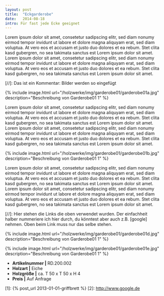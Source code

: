 ```yaml
---
layout: post
title:  "Eckgarderobe"
date:   2014-08-18
intro: Für fast jede Ecke geeignet
---
```


Lorem ipsum dolor sit amet, consetetur sadipscing elitr, sed diam nonumy eirmod tempor invidunt ut labore et dolore magna aliquyam erat, sed diam voluptua. At vero eos et accusam et justo duo dolores et ea rebum. Stet clita kasd gubergren, no sea takimata sanctus est Lorem ipsum dolor sit amet. Lorem ipsum dolor sit amet, consetetur sadipscing elitr, sed diam nonumy eirmod tempor invidunt ut labore et dolore magna aliquyam erat, sed diam voluptua. At vero eos et accusam et justo duo dolores et ea rebum. Stet clita kasd gubergren, no sea takimata sanctus est Lorem ipsum dolor sit amet.

[//]: Das ist ein Kommentar: Bilder werden so eingefügt

{% include image.html url="/holzwerke/img/garderobe01/garderobe01a.jpg" description="Beschreibung von Garderobe01 1" %}

Lorem ipsum dolor sit amet, consetetur sadipscing elitr, sed diam nonumy eirmod tempor invidunt ut labore et dolore magna aliquyam erat, sed diam voluptua. At vero eos et accusam et justo duo dolores et ea rebum. Stet clita kasd gubergren, no sea takimata sanctus est Lorem ipsum dolor sit amet. Lorem ipsum dolor sit amet, consetetur sadipscing elitr, sed diam nonumy eirmod tempor invidunt ut labore et dolore magna aliquyam erat, sed diam voluptua. At vero eos et accusam et justo duo dolores et ea rebum. Stet clita kasd gubergren, no sea takimata sanctus est Lorem ipsum dolor sit amet.

{% include image.html url="/holzwerke/img/garderobe01/garderobe01b.jpg" description="Beschreibung von Garderobe01 1" %}

Lorem ipsum dolor sit amet, consetetur sadipscing elitr, sed diam nonumy eirmod tempor invidunt ut labore et dolore magna aliquyam erat, sed diam voluptua. At vero eos et accusam et justo duo dolores et ea rebum. Stet clita kasd gubergren, no sea takimata sanctus est Lorem ipsum dolor sit amet. Lorem ipsum dolor sit amet, consetetur sadipscing elitr, sed diam nonumy eirmod tempor invidunt ut labore et dolore magna aliquyam erat, sed diam voluptua. At vero eos et accusam et justo duo dolores et ea rebum. Stet clita kasd gubergren, no sea takimata sanctus est Lorem ipsum dolor sit amet.

 [//]: Hier stehen die Links die oben verwendet wurden. Der einfachheit halber nummeriere ich hier durch, du könntest aber auch z.B. [google] nehmen. Oben beim Link muss nur das selbe stehen.

{% include image.html url="/holzwerke/img/garderobe01/garderobe01d.jpg" description="Beschreibung von Garderobe01 1" %}

{% include image.html url="/holzwerke/img/garderobe01/garderobe01e.jpg" description="Beschreibung von Garderobe01 1" %}
* **Artikelnummer \|** RD.200.002
* **Holzart \|** Eiche
* **Holzgröße \|** ca. T 50 x T 50 x H 4
* **Preis \|** Auf Anfrage

 [1]: {% post_url 2013-01-01-griffbrett %}
 [2]: http://www.google.de